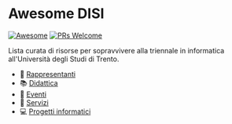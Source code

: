 # Awesome DISI

[![Awesome](https://cdn.rawgit.com/sindresorhus/awesome/d7305f38d29fed78fa85652e3a63e154dd8e8829/media/badge.svg)](https://github.com/sindresorhus/awesome)
[![PRs Welcome](https://img.shields.io/badge/PRs-welcome-brightgreen.svg?style=flat-square)](http://makeapullrequest.com)

Lista curata di risorse per sopravvivere alla triennale in informatica all'Università degli Studi di Trento.

- :busts_in_silhouette: [Rappresentanti](../docs/rappresentanti.md)
- :books: [Didattica](../docs/didattica.md)
- :balloon: [Eventi](../docs/eventi.md)
- :ticket: [Servizi](../docs/servizi.md)
- :computer: [Progetti informatici](../docs/progetti-it.md)
